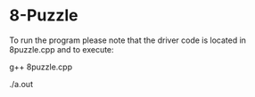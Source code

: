 # 8-Puzzle


To run the program please note that the driver code is located in 8puzzle.cpp and to execute:

g++ 8puzzle.cpp

./a.out
